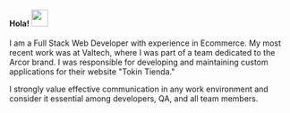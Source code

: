 <h4> Hola! <img src="https://raw.githubusercontent.com/verma-anushka/verma-anushka/master/gifs/wave.gif" width="30px"></h4>
<div>
I am a Full Stack Web Developer with experience in Ecommerce. My most recent work was at Valtech, where I was part of a team dedicated to the Arcor brand. I was responsible for developing and maintaining custom applications for their website "Tokin Tienda."

I strongly value effective communication in any work environment and consider it essential among developers, QA, and all team members.
</div>
